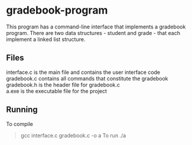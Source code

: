 # gradebook-program
This program has a command-line interface that implements a gradebook program. There are two data structures - student and grade - that each implement a linked list structure.  

## Files
interface.c is the main file and contains the user interface code  
gradebook.c contains all commands that constitute the gradebook  
gradebook.h is the header file for gradebook.c  
a.exe is the executable file for the project  

## Running
To compile
> gcc interface.c gradebook.c -o a
To run
> ./a
